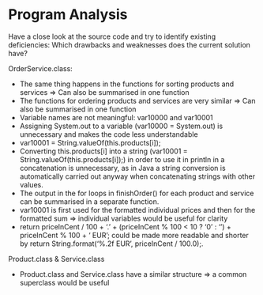 # Program Analysis
Have a close look at the source code and try to identify existing deficiencies: Which drawbacks and
weaknesses does the current solution have?


OrderService.class:
- The same thing happens in the functions for sorting products and services => Can also be summarised in one function
- The functions for ordering products and services are very similar => Can also be summarised in one function
- Variable names are not meaningful: var10000 and var10001
- Assigning System.out to a variable (var10000 = System.out) is unnecessary and makes the code less understandable
- var10001 = String.valueOf(this.products[i]);
- Converting this.products[i] into a string (var10001 = String.valueOf(this.products[i]);) in order to use it in println in a concatenation is unnecessary, as in Java a string conversion is automatically carried out anyway when concatenating strings with other values.
- The output in the for loops in finishOrder() for each product and service can be summarised in a separate function.
- var10001 is first used for the formatted individual prices and then for the formatted sum => individual variables would be useful for clarity
- return priceInCent / 100 + ‘.’ + (priceInCent % 100 < 10 ? ‘0’ : ‘’) + priceInCent % 100 + ‘ EUR’; could be made more readable and shorter by return String.format(‘%.2f EUR’, priceInCent / 100.0);.

Product.class & Service.class
- Product.class and Service.class have a similar structure => a common superclass would be useful

